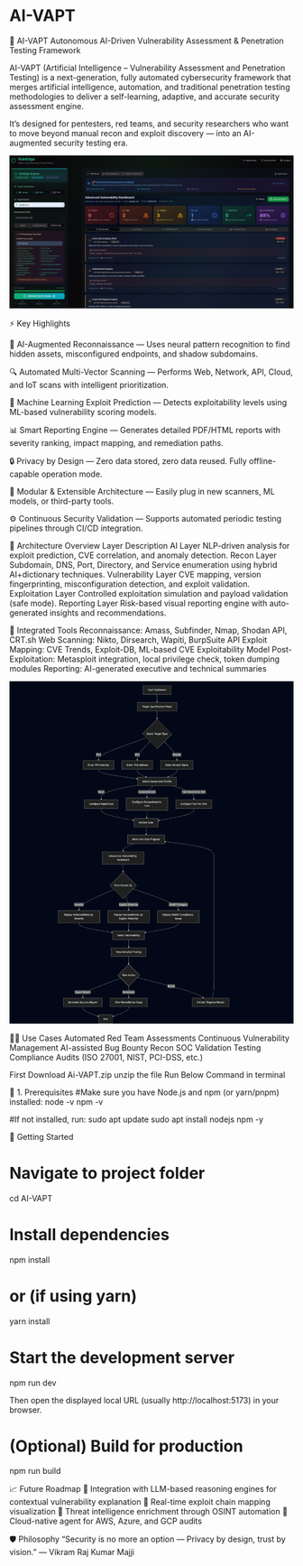 # AI-VAPT
🧠 AI-VAPT
Autonomous AI-Driven Vulnerability Assessment & Penetration Testing Framework

AI-VAPT (Artificial Intelligence – Vulnerability Assessment and Penetration Testing) is a next-generation, fully automated cybersecurity framework that merges artificial intelligence, automation, and traditional penetration testing methodologies to deliver a self-learning, adaptive, and accurate security assessment engine.

It’s designed for pentesters, red teams, and security researchers who want to move beyond manual recon and exploit discovery — into an AI-augmented security testing era.

![AI-VAPT Dashboard](Dashboard.png)

⚡ Key Highlights

🤖 AI-Augmented Reconnaissance — Uses neural pattern recognition to find hidden assets, misconfigured endpoints, and shadow subdomains.

🔍 Automated Multi-Vector Scanning — Performs Web, Network, API, Cloud, and IoT scans with intelligent prioritization.

🔬 Machine Learning Exploit Prediction — Detects exploitability levels using ML-based vulnerability scoring models.

📊 Smart Reporting Engine — Generates detailed PDF/HTML reports with severity ranking, impact mapping, and remediation paths.

🔒 Privacy by Design — Zero data stored, zero data reused. Fully offline-capable operation mode.

🧩 Modular & Extensible Architecture — Easily plug in new scanners, ML models, or third-party tools.

⚙️ Continuous Security Validation — Supports automated periodic testing pipelines through CI/CD integration.

🧠 Architecture Overview
Layer	Description
AI Layer	NLP-driven analysis for exploit prediction, CVE correlation, and anomaly detection.
Recon Layer	Subdomain, DNS, Port, Directory, and Service enumeration using hybrid AI+dictionary techniques.
Vulnerability Layer	CVE mapping, version fingerprinting, misconfiguration detection, and exploit validation.
Exploitation Layer	Controlled exploitation simulation and payload validation (safe mode).
Reporting Layer	Risk-based visual reporting engine with auto-generated insights and recommendations.

🧰 Integrated Tools
Reconnaissance: Amass, Subfinder, Nmap, Shodan API, CRT.sh
Web Scanning: Nikto, Dirsearch, Wapiti, BurpSuite API
Exploit Mapping: CVE Trends, Exploit-DB, ML-based CVE Exploitability Model
Post-Exploitation: Metasploit integration, local privilege check, token dumping modules
Reporting: AI-generated executive and technical summaries

![AI-VAPT Flowchart](Flowchart.png)

🧑‍💻 Use Cases
Automated Red Team Assessments
Continuous Vulnerability Management
AI-assisted Bug Bounty Recon
SOC Validation Testing
Compliance Audits (ISO 27001, NIST, PCI-DSS, etc.)

First Download Ai-VAPT.zip
unzip the file
Run Below Command in terminal 

🧩 1. Prerequisites
#Make sure you have Node.js and npm (or yarn/pnpm) installed:
node -v
npm -v

#If not installed, run:
sudo apt update
sudo apt install nodejs npm -y

🚀 Getting Started

# Navigate to project folder
cd AI-VAPT

# Install dependencies
npm install

# or (if using yarn)
yarn install

# Start the development server
npm run dev

Then open the displayed local URL (usually http://localhost:5173) in your browser.

# (Optional) Build for production
npm run build

📈 Future Roadmap
🔹 Integration with LLM-based reasoning engines for contextual vulnerability explanation
🔹 Real-time exploit chain mapping visualization
🔹 Threat intelligence enrichment through OSINT automation
🔹 Cloud-native agent for AWS, Azure, and GCP audits

🛡️ Philosophy
“Security is no more an option — Privacy by design, trust by vision.”
— Vikram Raj Kumar Majji
